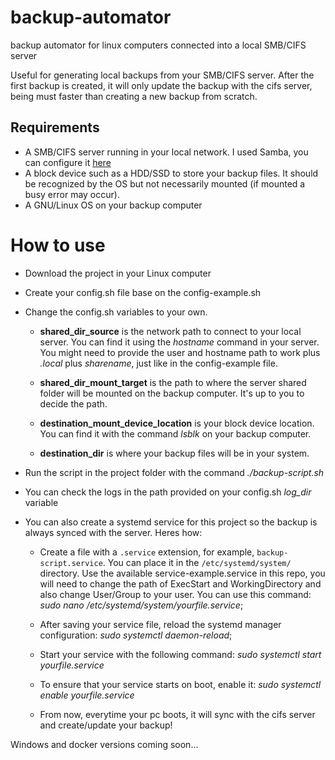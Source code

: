 # backup-automator
backup automator for linux computers connected into a local SMB/CIFS server

Useful for generating local backups from your SMB/CIFS server. 
After the first backup is created, it will only update the backup with the cifs server, being must faster than creating a new backup from scratch.

## Requirements
- A SMB/CIFS server running in your local network. I used Samba, you can configure it [here](https://ubuntu.com/tutorials/install-and-configure-samba#1-overview)
- A block device such as a HDD/SSD to store your backup files. It should be recognized by the OS but not necessarily mounted (if mounted a busy error may occur).
- A GNU/Linux OS on your backup computer


# How to use
- Download the project in your Linux computer
  
- Create your config.sh file base on the config-example.sh
  
- Change the config.sh variables to your own.
  - **shared_dir_source** is the network path to connect to your local server. You can find it using the *hostname* command in your server. You might need to provide the user and hostname path to work plus *.local* plus *sharename*, just like in the config-example file.
    
  - **shared_dir_mount_target** is the path to where the server shared folder will be mounted on the backup computer. It's up to you to decide the path.
    
  - **destination_mount_device_location** is your block device location. You can find it with the command *lsblk* on your backup computer.
    
  - **destination_dir** is where your backup files will be in your system.
    
- Run the script in the project folder with the command *./backup-script.sh*
  
- You can check the logs in the path provided on your config.sh *log_dir* variable
  
- You can also create a systemd service for this project so the backup is always synced with the server. Heres how:
  
  - Create a file with a `.service` extension, for example, `backup-script.service`. You can place it in the `/etc/systemd/system/` directory. Use the available service-example.service in this repo, you will need to change the path of ExecStart and WorkingDirectory and also change User/Group to your user. You can use this command: *sudo nano /etc/systemd/system/yourfile.service*;
    
  - After saving your service file, reload the systemd manager configuration: *sudo systemctl daemon-reload*;
    
  - Start your service with the following command: *sudo systemctl start yourfile.service*
    
  - To ensure that your service starts on boot, enable it: *sudo systemctl enable yourfile.service*
    
  - From now, everytime your pc boots, it will sync with the cifs server and create/update your backup!


Windows and docker versions coming soon...
